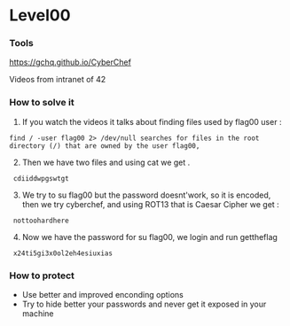 # Level00

### Tools
https://gchq.github.io/CyberChef

Videos from intranet of 42

### How to solve it

1. If you watch the videos it talks about finding files used by flag00 user : 
```
find / -user flag00 2> /dev/null searches for files in the root directory (/) that are owned by the user flag00,
```
2. Then we have two files and using cat we get .
```
 cdiiddwpgswtgt
```
3. We try to su flag00 but the password doesnt'work, so it is encoded, then we try cyberchef, and using ROT13 that is Caesar Cipher we get :
```
 nottoohardhere
```
4. Now we have the password for su flag00, we login and run gettheflag
```
 x24ti5gi3x0ol2eh4esiuxias
```
### How to protect
 - Use better and improved enconding options
 - Try to hide better your passwords and never get it exposed in your machine
